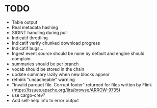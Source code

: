 # TODO

- Table output
- Real metadata hashing
- SIGINT handling during pull
- Indicatif throttling
- Indicatif verify chunked download progress
- Indicatif bugs...
- Ingest event source should be none by default and engine should complain
- summaries should be per branch
- vocab should be stored in the chain
- update summary lazily when new blocks appear
- rethink "uncacheable" warning
- "Invalid parquet file. Corrupt footer" returned for files written by Flink (https://issues.apache.org/jira/browse/ARROW-9735)
- use cargo-crev?
- Add self-help info to error output
